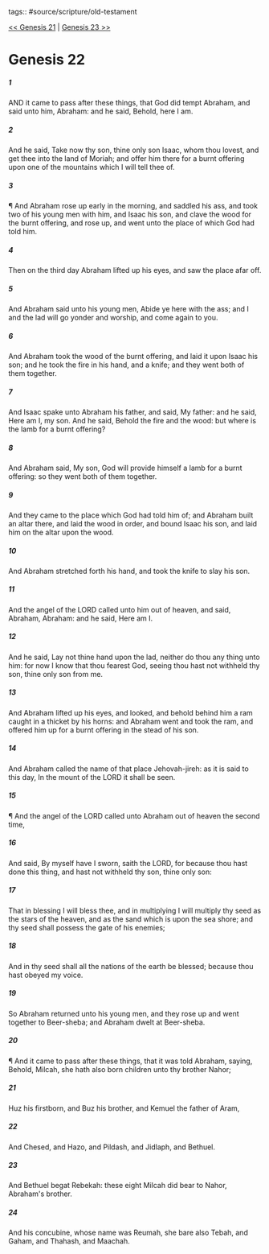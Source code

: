 tags:: #source/scripture/old-testament

[<< Genesis 21](/old-testament/01_Genesis/Genesis_21.md) | [Genesis 23 >>](/old-testament/01_Genesis/Genesis_23.md)

# Genesis 22

##### 1

AND it came to pass after these things, that God did tempt Abraham, and said unto him, Abraham: and he said, Behold, here I am.

##### 2

And he said, Take now thy son, thine only son Isaac, whom thou lovest, and get thee into the land of Moriah; and offer him there for a burnt offering upon one of the mountains which I will tell thee of.

##### 3

¶ And Abraham rose up early in the morning, and saddled his ass, and took two of his young men with him, and Isaac his son, and clave the wood for the burnt offering, and rose up, and went unto the place of which God had told him.

##### 4

Then on the third day Abraham lifted up his eyes, and saw the place afar off.

##### 5

And Abraham said unto his young men, Abide ye here with the ass; and I and the lad will go yonder and worship, and come again to you.

##### 6

And Abraham took the wood of the burnt offering, and laid it upon Isaac his son; and he took the fire in his hand, and a knife; and they went both of them together.

##### 7

And Isaac spake unto Abraham his father, and said, My father: and he said, Here am I, my son. And he said, Behold the fire and the wood: but where is the lamb for a burnt offering?

##### 8

And Abraham said, My son, God will provide himself a lamb for a burnt offering: so they went both of them together.

##### 9

And they came to the place which God had told him of; and Abraham built an altar there, and laid the wood in order, and bound Isaac his son, and laid him on the altar upon the wood.

##### 10

And Abraham stretched forth his hand, and took the knife to slay his son.

##### 11

And the angel of the LORD called unto him out of heaven, and said, Abraham, Abraham: and he said, Here am I.

##### 12

And he said, Lay not thine hand upon the lad, neither do thou any thing unto him: for now I know that thou fearest God, seeing thou hast not withheld thy son, thine only son from me.

##### 13

And Abraham lifted up his eyes, and looked, and behold behind him a ram caught in a thicket by his horns: and Abraham went and took the ram, and offered him up for a burnt offering in the stead of his son.

##### 14

And Abraham called the name of that place Jehovah-jireh: as it is said to this day, In the mount of the LORD it shall be seen.

##### 15

¶ And the angel of the LORD called unto Abraham out of heaven the second time,

##### 16

And said, By myself have I sworn, saith the LORD, for because thou hast done this thing, and hast not withheld thy son, thine only son:

##### 17

That in blessing I will bless thee, and in multiplying I will multiply thy seed as the stars of the heaven, and as the sand which is upon the sea shore; and thy seed shall possess the gate of his enemies;

##### 18

And in thy seed shall all the nations of the earth be blessed; because thou hast obeyed my voice.

##### 19

So Abraham returned unto his young men, and they rose up and went together to Beer-sheba; and Abraham dwelt at Beer-sheba.

##### 20

¶ And it came to pass after these things, that it was told Abraham, saying, Behold, Milcah, she hath also born children unto thy brother Nahor;

##### 21

Huz his firstborn, and Buz his brother, and Kemuel the father of Aram,

##### 22

And Chesed, and Hazo, and Pildash, and Jidlaph, and Bethuel.

##### 23

And Bethuel begat Rebekah: these eight Milcah did bear to Nahor, Abraham's brother.

##### 24

And his concubine, whose name was Reumah, she bare also Tebah, and Gaham, and Thahash, and Maachah.
